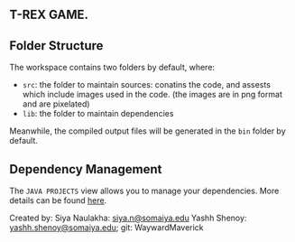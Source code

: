 ## T-REX GAME. 

## Folder Structure

The workspace contains two folders by default, where:

- `src`: the folder to maintain sources: conatins the code, and assests which include images used in the code.
  (the images are in png format and are pixelated)
- `lib`: the folder to maintain dependencies

Meanwhile, the compiled output files will be generated in the `bin` folder by default.


## Dependency Management

The `JAVA PROJECTS` view allows you to manage your dependencies. More details can be found [here](https://github.com/microsoft/vscode-java-dependency#manage-dependencies).

Created by:
Siya Naulakha: siya.n@somaiya.edu
Yashh Shenoy: yashh.shenoy@somaiya.edu; git: WaywardMaverick
